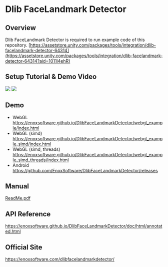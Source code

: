 Dlib FaceLandmark Detector
====================

Overview
-----
Dlib FaceLandmark Detector is required to run example code of this repository.
[https://assetstore.unity.com/packages/tools/integration/dlib-facelandmark-detector-64314](https://assetstore.unity.com/packages/tools/integration/dlib-facelandmark-detector-64314?aid=1011l4ehR)  

Setup Tutorial & Demo Video
-----
[![](http://img.youtube.com/vi/xUw3LillWrs/0.jpg)](https://www.youtube.com/watch?v=xUw3LillWrs)
[![](http://img.youtube.com/vi/pwm66AC7lFk/0.jpg)](https://www.youtube.com/watch?v=pwm66AC7lFk)

Demo
-----
- WebGL <https://enoxsoftware.github.io/DlibFaceLandmarkDetector/webgl_example/index.html>
- WebGL (simd) <https://enoxsoftware.github.io/DlibFaceLandmarkDetector/webgl_example_simd/index.html>
- WebGL (simd, threads) <https://enoxsoftware.github.io/DlibFaceLandmarkDetector/webgl_example_simd_threads/index.html>
- Android
<https://github.com/EnoxSoftware/DlibFaceLandmarkDetector/releases>

Manual
-----
[ReadMe.pdf](/Assets/DlibFaceLandmarkDetector/ReadMe.pdf)

API Reference
-----
<https://enoxsoftware.github.io/DlibFaceLandmarkDetector/doc/html/annotated.html>

Official Site
-----
<https://enoxsoftware.com/dlibfacelandmarkdetector/>
